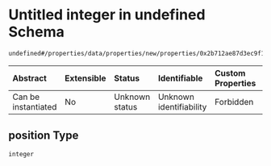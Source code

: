 # Untitled integer in undefined Schema

```txt
undefined#/properties/data/properties/new/properties/0x2b712ae87d3ec9f15fe9313e408c0897eb4498182e14fcb4b395748cc45a2153/properties/position
```



| Abstract            | Extensible | Status         | Identifiable            | Custom Properties | Additional Properties | Access Restrictions | Defined In                                                                            |
| :------------------ | :--------- | :------------- | :---------------------- | :---------------- | :-------------------- | :------------------ | :------------------------------------------------------------------------------------ |
| Can be instantiated | No         | Unknown status | Unknown identifiability | Forbidden         | Allowed               | none                | [pool\_summary.schema.json\*](../out/pool_summary.schema.json "open original schema") |

## position Type

`integer`
